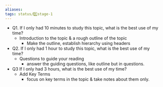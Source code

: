 ```yaml
---
aliases: 
tags: status/1️⃣stage-1 
---
```


-   Q1. If I only had 10 minutes to study this topic, what is the best use of my time?
    -   Introduction to the topic & a rough outline of the topic
        -   Make the outline, establish hierarchy using headers
-   Q2. If I only had 1 hour to study this topic, what is the best use of my time?
    -   Questions to guide your reading
        -   answer the guiding questions, like outline but in questions.
-   Q3 If I only had 3 hours, what is the best use of my time?
    -   Add Key Terms
        -   focus on key terms in the topic & take notes about them only.

